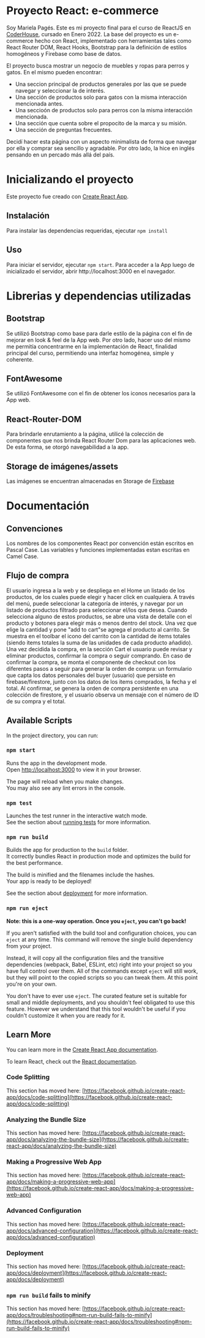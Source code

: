 # Proyecto React: e-commerce
Soy Mariela Pagés. Este es mi proyecto final para el curso de ReactJS en [CoderHouse](https://plataforma.coderhouse.com/), cursado en Enero 2022.
La base del proyecto es un e-commerce hecho con React, implementado con herramientas tales como React Router DOM, React Hooks, Bootstrap para la definición de estilos homogéneos y Firebase como base de datos.

El proyecto busca mostrar un negocio de muebles y ropas para perros y gatos. En el mismo pueden encontrar:
- Una seccion principal de productos generales por las que se puede navegar y seleccionar la de interés.
- Una sección de productos solo para gatos con la misma interacción mencionada antes.
- Una seccioón de productos solo para perros con la misma interacción mencionada.
- Una sección que cuenta sobre el propocito de la marca y su misión.
- Una sección de preguntas frecuentes. 

Decidí hacer esta página con un aspecto minimalista de forma que navegar por ella y comprar sea sencillo y agradable. Por otro lado, la hice en inglés pensando en un percado más allá del país. 

# Inicializando el proyecto
Este proyecto fue creado con [Create React App](https://github.com/facebook/create-react-app).

## Instalación 
Para instalar las dependencias requeridas, ejecutar `npm install`

## Uso
Para iniciar el servidor, ejecutar `npm start`. Para acceder a la App luego de inicializado el servidor, abrir http://localhost:3000 en el navegador.

# Librerias y dependencias utilizadas

## Bootstrap
Se utilizó Bootstrap como base para darle estilo de la página con el fin de mejorar en look & feel de la App web. Por otro lado, hacer uso del mismo me permitía concentrarme en la implementación de React, finalidad principal del curso, permitiendo una interfaz homogénea, simple y coherente.

## FontAwesome
Se utilizó FontAwesome con el fin de obtener los iconos necesarios para la App web.

## React-Router-DOM
Para brindarle enrutamiento a la página, utilicé la colección de componentes que nos brinda React Router Dom para las aplicaciones web. De esta forma, se otorgó navegabilidad a la app.

## Storage de imágenes/assets
Las imágenes se encuentran almacenadas en Storage de [Firebase](https://console.firebase.google.com/)

# Documentación 

## Convenciones
Los nombres de los componentes React por convención están escritos en Pascal Case. Las variables y funciones implementadas estan escritas en Camel Case. 

## Flujo de compra


El usuario ingresa a la web y se despliega en el Home un listado de los productos, de los cuales puede elegir y hacer click en cualquiera. A través del menú, puede seleccionar la categoría de interés, y navegar por un listado de productos filtrado para seleccionar el/los que desea. Cuando selecciona alguno de estos productos, se abre una vista de detalle con el producto y botones para elegir más o menos dentro del stock. Una vez que elige la cantidad y pone "add to cart"se agrega el producto al carrito. Se muestra en el toolbar el icono del carrito con la cantidad de items totales (siendo items totales la suma de las unidades de cada producto añadido). Una vez decidida la compra, en la sección Cart el usuario puede revisar y eliminar productos, confirmar la compra o seguir comprando. En caso de confirmar la compra, se monta el componente de checkout con los diferentes pasos a seguir para generar la orden de compra: un formulario que capta los datos personales del buyer (usuario) que persiste en firebase/firestore, junto con los datos de los items comprados, la fecha y el total. Al confirmar, se genera la orden de compra persistente en una colección de firestore, y el usuario observa un mensaje con el número de ID de su compra y el total.


## Available Scripts

In the project directory, you can run:

### `npm start`

Runs the app in the development mode.\
Open [http://localhost:3000](http://localhost:3000) to view it in your browser.

The page will reload when you make changes.\
You may also see any lint errors in the console.

### `npm test`

Launches the test runner in the interactive watch mode.\
See the section about [running tests](https://facebook.github.io/create-react-app/docs/running-tests) for more information.

### `npm run build`

Builds the app for production to the `build` folder.\
It correctly bundles React in production mode and optimizes the build for the best performance.

The build is minified and the filenames include the hashes.\
Your app is ready to be deployed!

See the section about [deployment](https://facebook.github.io/create-react-app/docs/deployment) for more information.

### `npm run eject`

**Note: this is a one-way operation. Once you `eject`, you can't go back!**

If you aren't satisfied with the build tool and configuration choices, you can `eject` at any time. This command will remove the single build dependency from your project.

Instead, it will copy all the configuration files and the transitive dependencies (webpack, Babel, ESLint, etc) right into your project so you have full control over them. All of the commands except `eject` will still work, but they will point to the copied scripts so you can tweak them. At this point you're on your own.

You don't have to ever use `eject`. The curated feature set is suitable for small and middle deployments, and you shouldn't feel obligated to use this feature. However we understand that this tool wouldn't be useful if you couldn't customize it when you are ready for it.

## Learn More

You can learn more in the [Create React App documentation](https://facebook.github.io/create-react-app/docs/getting-started).

To learn React, check out the [React documentation](https://reactjs.org/).

### Code Splitting

This section has moved here: [https://facebook.github.io/create-react-app/docs/code-splitting](https://facebook.github.io/create-react-app/docs/code-splitting)

### Analyzing the Bundle Size

This section has moved here: [https://facebook.github.io/create-react-app/docs/analyzing-the-bundle-size](https://facebook.github.io/create-react-app/docs/analyzing-the-bundle-size)

### Making a Progressive Web App

This section has moved here: [https://facebook.github.io/create-react-app/docs/making-a-progressive-web-app](https://facebook.github.io/create-react-app/docs/making-a-progressive-web-app)

### Advanced Configuration

This section has moved here: [https://facebook.github.io/create-react-app/docs/advanced-configuration](https://facebook.github.io/create-react-app/docs/advanced-configuration)

### Deployment

This section has moved here: [https://facebook.github.io/create-react-app/docs/deployment](https://facebook.github.io/create-react-app/docs/deployment)

### `npm run build` fails to minify

This section has moved here: [https://facebook.github.io/create-react-app/docs/troubleshooting#npm-run-build-fails-to-minify](https://facebook.github.io/create-react-app/docs/troubleshooting#npm-run-build-fails-to-minify)
